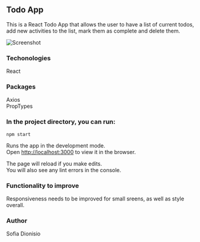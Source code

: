 ## Todo App

This is a React Todo App that allows the user to have a list of current todos, add new activities to the list, mark them as complete and delete them.

![Screenshot](Screenshot.png)

### Techonologies

React

### Packages

Axios<br />
PropTypes

### In the project directory, you can run:

`npm start`

Runs the app in the development mode.<br />
Open [http://localhost:3000](http://localhost:3000) to view it in the browser.

The page will reload if you make edits.<br />
You will also see any lint errors in the console.

### Functionality to improve

Responsiveness needs to be improved for small sreens, as well as style overall.

### Author

Sofia Dionisio

